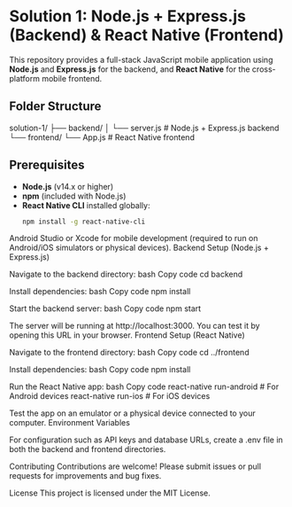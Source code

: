 # Solution 1: Node.js + Express.js (Backend) & React Native (Frontend)

This repository provides a full-stack JavaScript mobile application using **Node.js** and **Express.js** for the backend, and **React Native** for the cross-platform mobile frontend.

## Folder Structure
solution-1/ ├── backend/ │ └── server.js # Node.js + Express.js backend └── frontend/ └── App.js # React Native frontend

## Prerequisites

- **Node.js** (v14.x or higher)
- **npm** (included with Node.js)
- **React Native CLI** installed globally:
  ```bash
  npm install -g react-native-cli
Android Studio or Xcode for mobile development (required to run on Android/iOS simulators or physical devices).
Backend Setup (Node.js + Express.js)


Navigate to the backend directory:
bash
Copy code
cd backend


Install dependencies:
bash
Copy code
npm install


Start the backend server:
bash
Copy code
npm start


The server will be running at http://localhost:3000. You can test it by opening this URL in your browser.
Frontend Setup (React Native)


Navigate to the frontend directory:
bash
Copy code
cd ../frontend


Install dependencies:
bash
Copy code
npm install


Run the React Native app:
bash
Copy code
react-native run-android   # For Android devices
react-native run-ios       # For iOS devices


Test the app on an emulator or a physical device connected to your computer.
Environment Variables


For configuration such as API keys and database URLs, create a .env file in both the backend and frontend directories.

Contributing
Contributions are welcome! Please submit issues or pull requests for improvements and bug fixes.

License
This project is licensed under the MIT License.
